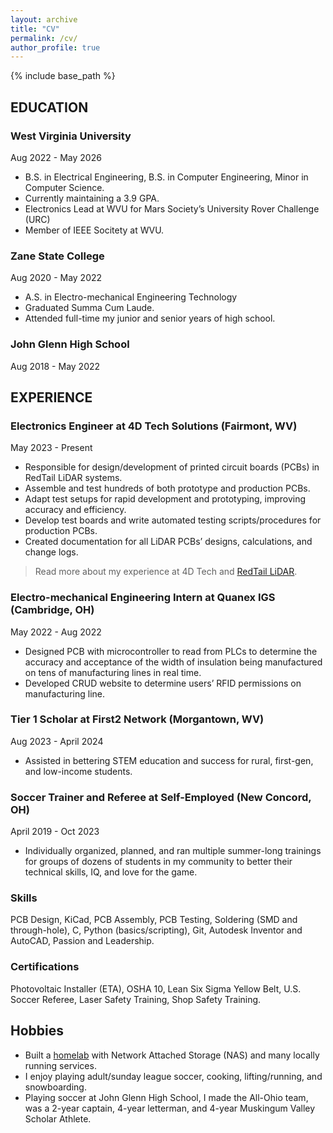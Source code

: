```yaml
---
layout: archive
title: "CV"
permalink: /cv/
author_profile: true
---
```


{% include base_path %}

## EDUCATION

### West Virginia University
Aug 2022 - May 2026
- B.S. in Electrical Engineering, B.S. in Computer Engineering, Minor in Computer Science. 
- Currently maintaining a 3.9 GPA.
- Electronics Lead at WVU for Mars Society’s University Rover Challenge (URC)
- Member of IEEE Socitety at WVU.

### Zane State College
Aug 2020 - May 2022
- A.S. in Electro-mechanical Engineering Technology
- Graduated Summa Cum Laude.
- Attended full-time my junior and senior years of high school. 

### John Glenn High School
Aug 2018 - May 2022


## EXPERIENCE

### Electronics Engineer at 4D Tech Solutions (Fairmont, WV)
May 2023 - Present
- Responsible for design/development of printed circuit boards (PCBs) in RedTail LiDAR systems.
- Assemble and test hundreds of both prototype and production PCBs.
- Adapt test setups for rapid development and prototyping, improving accuracy and efficiency.
- Develop test boards and write automated testing scripts/procedures for production PCBs.
- Created documentation for all LiDAR PCBs’ designs, calculations, and change logs.

> Read more about my experience at 4D Tech and [RedTail LiDAR](http://austindriggs.github.io/portfolio/redtail).

### Electro-mechanical Engineering Intern at Quanex IGS (Cambridge, OH)
May 2022 - Aug 2022
- Designed PCB with microcontroller to read from PLCs to determine the accuracy and acceptance of the width of insulation being manufactured on tens of manufacturing lines in real time.
- Developed CRUD website to determine users’ RFID permissions on manufacturing line.

### Tier 1 Scholar at First2 Network (Morgantown, WV)
Aug 2023 - April 2024
- Assisted in bettering STEM education and success for rural, first-gen, and low-income students.

### Soccer Trainer and Referee at Self-Employed (New Concord, OH)
April 2019 - Oct 2023
- Individually organized, planned, and ran multiple summer-long trainings for groups of dozens of students in my community to better their technical skills, IQ, and love for the game.

  
### Skills
PCB Design, KiCad, PCB Assembly, PCB Testing, Soldering (SMD and through-hole), C, Python (basics/scripting), Git, Autodesk Inventor and AutoCAD, Passion and Leadership.

### Certifications
Photovoltaic Installer (ETA), OSHA 10, Lean Six Sigma Yellow Belt, U.S. Soccer Referee, Laser Safety Training, Shop Safety Training.


## Hobbies

- Built a [homelab](http://austindriggs.github.io/portfolio/homelab) with Network Attached Storage (NAS) and many locally running services.
- I enjoy playing adult/sunday league soccer, cooking, lifting/running, and snowboarding. 
- Playing soccer at John Glenn High School, I made the All-Ohio team, was a 2-year captain, 4-year letterman, and 4-year Muskingum Valley Scholar Athlete. 
